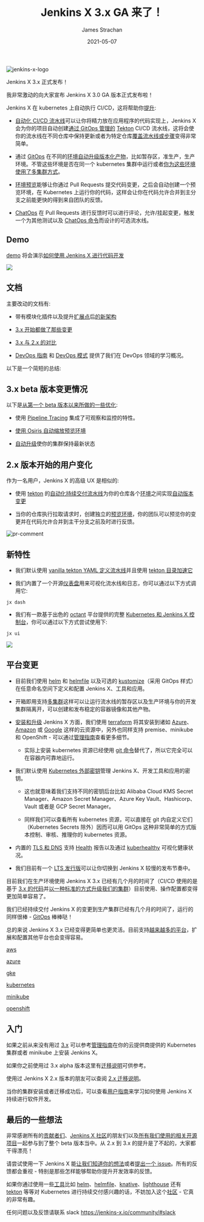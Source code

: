 ﻿---
title: Jenkins X 3.x GA 来了！  
date: 2021-05-07  
description: 介绍了 Jenkins X 3.x 发布情况，以及一些项目说明  
author: James Strachan  
translator: 0N0thing  
original: https://jenkins-x.io/blog/2021/04/15/jx-v3-ga/  
poster: jenkins-x-logo.jpg  
tags:  
- Jenkins X  
- CI/CD  
---

![jenkins-x-logo](jenkins-x-logo.jpg)

Jenkins X 3.x 正式发布！

我非常激动的向大家宣布 Jenkins X 3.0 GA 版本正式发布啦！

Jenkins X 在 kubernetes 上自动执行 CI/CD，这将帮助你[提升](https://jenkins-x.io/v3/devops/accelerate/):

- [自动化 CI/CD 流水线](https://jenkins-x.io/v3/develop/create-project/)可以让你将精力放在应用程序的代码实现上，Jenkins X 会为你的项目自动创建[通过 GitOps 管理的](https://jenkins-x.io/blog/2021/02/25/gitops-pipelines/) [Tekton](https://github.com/tektoncd/pipeline) CI/CD 流水线，这将会使你的流水线在不同仓库中保持更新或者为特定仓库[覆盖流水线或步骤](https://jenkins-x.io/v3/develop/pipelines/catalog/#overriding-a-pipeline-step-locally)变得非常简单。

- 通过 [GitOps](https://jenkins-x.io/v3/devops/patterns/gitops/) 在不同的[环境](https://jenkins-x.io/v3/develop/environments/)[自动升级版本化产物](https://jenkins-x.io/v3/develop/environments/promotion)，比如暂存区，准生产，生产环境。不管这些环境是否在同一个 kubernetes 集群中运行或者[你为这些环境使用了多集群方式](https://jenkins-x.io/v3/admin/guides/multi-cluster/)。

- [环境预览](https://jenkins-x.io/v3/develop/environments/preview/)能够让你通过 Pull Requests 提交代码变更，之后会自动创建一个预览环境，在 Kubernetes 上运行你的代码，这样会让你在代码允许合并到主分支之前能更快的得到来自团队的反馈。

- [ChatOps](https://jenkins-x.io/v3/develop/developing/#using-chatops) 在 Pull Requests 进行反馈时可以进行评论，允许/挂起变更，触发一个为其他测试以及 [ChatOps 命令](https://jenkins-x.io/v3/develop/reference/chatops/)而设计的可选流水线。

## Demo

[demo](https://jenkins-x.io/v3/develop/developing/#demo) 将会演示[如何使用 Jenkins X 进行代码开发](https://jenkins-x.io/v3/develop/developing/)

[![](http://img.youtube.com/vi/4wqwulEzseM/0.jpg)](http://www.youtube.com/watch?v=4wqwulEzseM "develop-with-jenkins-x")

## 文档

主要改动的文档有:

- 带有模块化插件以及提升[扩展点](https://jenkins-x.io/v3/about/extending/)后[的新架构](https://jenkins-x.io/v3/about/overview/)

- [3.x 开始都做了那些变更](https://jenkins-x.io/v3/about/changes/)

- [3.x 与 2.x 的对比](https://jenkins-x.io/v3/about/comparison/)

- [DevOps 指南](https://jenkins-x.io/v3/devops/) 和 [DevOps 模式](https://jenkins-x.io/v3/devops/patterns/) 提供了我们在 DevOps 领域的学习概况。

以下是一个简短的总结:

## 3.x beta 版本变更情况

以下是[从第一个 beta 版本以来所做的一些优化](https://jenkins-x.io/v3/about/changes/):

- 使用 [Pipeline Tracing](https://jenkins-x.io/blog/2021/04/08/jx3-pipeline-trace/) 集成了可观察和监控的特性。

- [使用 Osiris 自动缩放预览环境](https://jenkins-x.io/blog/2021/04/01/jx3-osiris-preview-envs/)

- [自动升级](https://jenkins-x.io/blog/2021/04/01/jx3-osiris-preview-envs/)使你的集群保持最新状态

## 2.x 版本开始的用户变化

作为一名用户，Jenkins X 的高级 UX 是相似的:

- 使用 [tekton](https://jenkins-x.io/v3/develop/pipeline-catalog/) 的[自动化持续交付流水线](https://jenkins-x.io/about/concepts/features/#automated-pipelines)为你的仓库各个[环境](https://jenkins-x.io/about/concepts/features/#environments)之间实现[自动版本变更](https://jenkins-x.io/about/concepts/features/#promotion)

- 当你的仓库执行拉取请求时，创建独立的[预览环境](https://jenkins-x.io/about/concepts/features/#preview-environments)，你的团队可以预览你的变更并在代码允许合并到主干分支之前及时进行反馈。

![pr-comment](pr-comment.png)

## 新特性

- 我们默认使用 [vanilla tekton YAML 定义流水线](https://jenkins-x.io/v3/develop/pipeline-catalog/#source-changes)并且使用 [tekton 目录](https://jenkins-x.io/v3/develop/pipeline-catalog/#adding-tasks-from-the-tekton-catalog)[加速它](https://jenkins-x.io/blog/2020/11/11/accelerate-tekton/)

- 我们内置了一个开源[仪表盘](https://jenkins-x.io/v3/develop/ui/dashboard/)用来可视化流水线和日志，你可以通过以下方式调用它:

```
jx dash
```

- 我们有一款基于出色的 [octant](https://octant.dev/) 平台提供的完整 [Kubernetes 和 Jenkins X 控制台](https://jenkins-x.io/v3/develop/ui/octant/)，你可以通过以下方式尝试使用下:

```
jx ui
```

[![](http://img.youtube.com/vi/2LCPHi0BnUg/0.jpg)](http://www.youtube.com/watch?v=2LCPHi0BnUg "")

## 平台变更

- 目前我们使用 [helm](https://helm.sh/) 和 [helmfile](https://github.com/roboll/helmfile) 以及可选的 [kustomize](https://kustomize.io/)（采用 GitOps 样式）在任意命名空间下定义和配置 Jenkins X、工具和应用。

- 开箱即用支持[多集群](https://jenkins-x.io/v3/admin/guides/multi-cluster/)这样可以让运行流水线的暂存区以及生产环境与你的开发集群隔离开，可以创建和发布稳定的容器镜像和其他产物。

- [安装和升级](https://jenkins-x.io/v3/admin/) Jenkins X 方面，我们使用  [terraform](https://www.terraform.io/) 将其安装到诸如 [Azure](https://jenkins-x.io/v3/admin/platforms/azure/)、[Amazon](https://jenkins-x.io/v3/admin/platforms/eks/) 或 [Google](https://jenkins-x.io/v3/admin/platforms/google/) 这样的云资源中，另外也同样支持 premise、minikube 和 OpenShift - 可以通过[管理指南](https://jenkins-x.io/v3/admin/)查看更多细节。

  - 实际上安装 kubernetes 资源已经使用 [git 命令](https://jenkins-x.io/v3/admin/guides/operator/)替代了，所以它完全可以在容器内可靠地运行。

- 我们默认使用 [Kubernetes 外部密钥](https://github.com/external-secrets/kubernetes-external-secrets)管理 Jenkins X、开发工具和应用的密钥。

  - 这也就意味着我们支持不同的密钥后台比如 Alibaba Cloud KMS Secret Manager、Amazon Secret Manager、Azure Key Vault、Hashicorp、Vault 或者是 GCP Secret Manager。
  
  - 同样我们可以查看所有 kubernetes 资源，可以直接在 git 内自定义它们（Kubernetes Secrets 除外）因而可以用 GitOps 这种非常简单的方式版本控制、审核、推理你的 kubernetes 资源。

- 内置的 [TLS 和 DNS](https://jenkins-x.io/v3/admin/guides/tls_dns/) 支持 [Health](https://jenkins-x.io/v3/admin/guides/health/) 报告以及通过 [kuberhealthy](https://github.com/Comcast/kuberhealthy) 可视化健康状况。

- 我们目前有一个 [LTS 发行版](https://jenkins-x.io/v3/admin/setup/upgrades/lts/)可以让你切换到 Jenkins X 较慢的发布节奏中。

目前我们在生产环境使用 Jenkins X 3.x 已经有几个月的时间了（CI/CD 使用的是基于 [3.x 的代码](https://jenkins-x.io/v3/about/overview/source/)并[以一种标准的方式升级我们的集群](https://jenkins-x.io/v3/admin/setup/upgrades/)）目前使用、操作配置都变得更加简单容易了。

我们已经持续交付 Jenkins X 的变更到生产集群已经有几个月的时间了，运行的同样很棒 - [GitOps](https://jenkins-x.io/v3/devops/patterns/gitops/) 棒棒哒！

总的来说 Jenkins X 3.x 已经变得更简单也更灵活。目前支持[越来越多的平台](https://jenkins-x.io/v3/admin/)，扩展和配置其他平台也会变得容易。

[aws](https://jenkins-x.io/v3/admin/platforms/eks/)

[azure](https://jenkins-x.io/v3/admin/platforms/azure/)

[gke](https://jenkins-x.io/v3/admin/platforms/gke/)

[kubernetes](https://jenkins-x.io/v3/admin/platforms/on-premise/)

[minikube](https://jenkins-x.io/v3/admin/platforms/minikube/)

[openshift](https://jenkins-x.io/v3/admin/platforms/openshift/)

## 入门

如果之前从来没有用过 [3.x](https://jenkins-x.io/v3/about/) 可以参考[管理指南](https://jenkins-x.io/v3/admin/)在你的云提供商提供的 Kubernetes 集群或者 minikube 上安装 Jenkins X。

如果你之前使用过 3.x alpha 版本这里有[迁移说明](https://jenkins-x.io/v3/admin/guides/migrate/v3-alpha/)可供参考。

使用过 Jenkins X 2.x 版本的朋友可以查阅 [2.x 迁移说明](https://jenkins-x.io/v3/admin/guides/migrate/v2/)。

当你的集群安装或者迁移成功后，可以查看[用户指南](https://jenkins-x.io/v3/develop/)来学习如何使用 Jenkins X 持续进行软件开发。

## 最后的一些想法

非常感谢所有的[贡献者们](https://jenkins-x.io/community/#contributors)、[Jenkins X 社区](https://jenkins-x.io/community/)的朋友们以及[所有我们使用的相关开源项目](https://jenkins-x.io/v3/about/overview/projects/)一起参与到了整个 beta 版本当中。从 2.x 到 3.x 的提升是了不起的，大家都干得漂亮！

请尝试使用一下 Jenkins X 能[让我们知道你的想法](https://jenkins-x.io/community/#slack)或者[提出一个 issue](https://github.com/jenkins-x/issues)。所有的反馈都会重视 - 特别是那些怎样能够帮助你提升开发效率的反馈。

如果你通过使用一些[工具](https://jenkins-x.io/v3/about/overview/projects/)比如 [helm](https://helm.sh/)、[helmfile](https://github.com/roboll/helmfile)、[knative](https://knative.dev/)、[lighthouse](https://github.com/jenkins-x/lighthouse) 还有 [tekton](https://github.com/tektoncd/cli) 等等对 Kubernetes 进行持续交付感兴趣的话，不妨加入这个[社区](https://jenkins-x.io/community/) - 它真的非常有趣。

任何问题以及反馈请联系 slack https://jenkins-x.io/community/#slack
